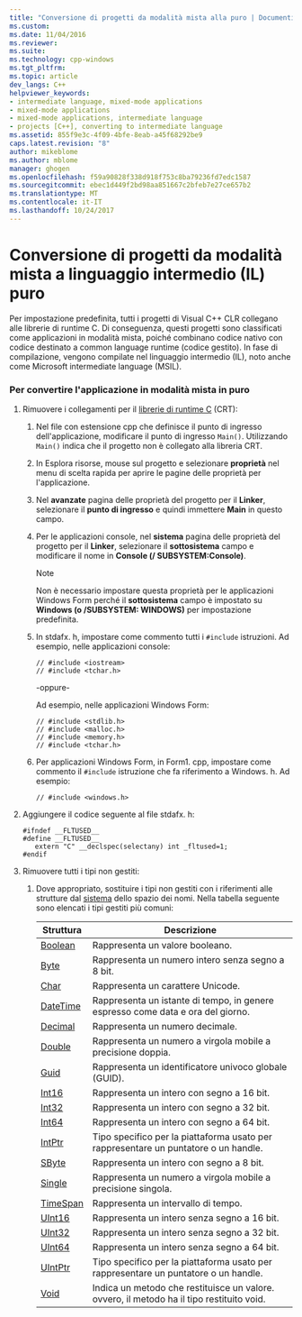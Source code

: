 ```yaml
---
title: "Conversione di progetti da modalità mista alla puro | Documenti Microsoft"
ms.custom: 
ms.date: 11/04/2016
ms.reviewer: 
ms.suite: 
ms.technology: cpp-windows
ms.tgt_pltfrm: 
ms.topic: article
dev_langs: C++
helpviewer_keywords:
- intermediate language, mixed-mode applications
- mixed-mode applications
- mixed-mode applications, intermediate language
- projects [C++], converting to intermediate language
ms.assetid: 855f9e3c-4f09-4bfe-8eab-a45f68292be9
caps.latest.revision: "8"
author: mikeblome
ms.author: mblome
manager: ghogen
ms.openlocfilehash: f59a90828f338d918f753c8ba79236fd7edc1587
ms.sourcegitcommit: ebec1d449f2bd98aa851667c2bfeb7e27ce657b2
ms.translationtype: MT
ms.contentlocale: it-IT
ms.lasthandoff: 10/24/2017
---
```

# <a name="converting-projects-from-mixed-mode-to-pure-intermediate-language"></a>Conversione di progetti da modalità mista a linguaggio intermedio (IL) puro
Per impostazione predefinita, tutti i progetti di Visual C++ CLR collegano alle librerie di runtime C. Di conseguenza, questi progetti sono classificati come applicazioni in modalità mista, poiché combinano codice nativo con codice destinato a common language runtime (codice gestito). In fase di compilazione, vengono compilate nel linguaggio intermedio (IL), noto anche come Microsoft intermediate language (MSIL).  
  
### <a name="to-convert-your-mixed-mode-application-into-pure-intermediate-language"></a>Per convertire l'applicazione in modalità mista in puro  
  
1.  Rimuovere i collegamenti per il [librerie di runtime C](../c-runtime-library/crt-library-features.md) (CRT):  
  
    1.  Nel file con estensione cpp che definisce il punto di ingresso dell'applicazione, modificare il punto di ingresso `Main()`. Utilizzando `Main()` indica che il progetto non è collegato alla libreria CRT.  
  
    2.  In Esplora risorse, mouse sul progetto e selezionare **proprietà** nel menu di scelta rapida per aprire le pagine delle proprietà per l'applicazione.  
  
    3.  Nel **avanzate** pagina delle proprietà del progetto per il **Linker**, selezionare il **punto di ingresso** e quindi immettere **Main** in questo campo.  
  
    4.  Per le applicazioni console, nel **sistema** pagina delle proprietà del progetto per il **Linker**, selezionare il **sottosistema** campo e modificare il nome in **Console (/ SUBSYSTEM:Console)**.  
  
        > [!NOTE]
        >  Non è necessario impostare questa proprietà per le applicazioni Windows Form perché il **sottosistema** campo è impostato su **Windows (o /SUBSYSTEM: WINDOWS)** per impostazione predefinita.  
  
    5.  In stdafx. h, impostare come commento tutti i `#include` istruzioni. Ad esempio, nelle applicazioni console:  
  
        ```  
        // #include <iostream>  
        // #include <tchar.h>  
        ```  
  
         -oppure-  
  
         Ad esempio, nelle applicazioni Windows Form:  
  
        ```  
        // #include <stdlib.h>  
        // #include <malloc.h>  
        // #include <memory.h>  
        // #include <tchar.h>  
        ```  
  
    6.  Per applicazioni Windows Form, in Form1. cpp, impostare come commento il `#include` istruzione che fa riferimento a Windows. h. Ad esempio:  
  
        ```  
        // #include <windows.h>  
        ```  
  
2.  Aggiungere il codice seguente al file stdafx. h:  
  
    ```  
    #ifndef __FLTUSED__  
    #define __FLTUSED__  
       extern "C" __declspec(selectany) int _fltused=1;  
    #endif  
    ```  
  
3.  Rimuovere tutti i tipi non gestiti:  
  
    1.  Dove appropriato, sostituire i tipi non gestiti con i riferimenti alle strutture dal [sistema](https://msdn.microsoft.com/en-us/library/system.appdomainmanager.appdomainmanager.aspx) dello spazio dei nomi. Nella tabella seguente sono elencati i tipi gestiti più comuni:  
  
        |Struttura|Descrizione|  
        |---------------|-----------------|  
        |[Boolean](https://msdn.microsoft.com/en-us/library/system.boolean\(v=vs.140\).aspx)|Rappresenta un valore booleano.|  
        |[Byte](https://msdn.microsoft.com/en-us/library/system.byte\(v=vs.140\).aspx)|Rappresenta un numero intero senza segno a 8 bit.|  
        |[Char](https://msdn.microsoft.com/en-us/library/system.char\(v=vs.140\).aspx)|Rappresenta un carattere Unicode.|  
        |[DateTime](https://msdn.microsoft.com/en-us/library/system.datetime.datetime.aspx)|Rappresenta un istante di tempo, in genere espresso come data e ora del giorno.|  
        |[Decimal](https://msdn.microsoft.com/en-us/library/system.decimal\(v=vs.140\).aspx)|Rappresenta un numero decimale.|  
        |[Double](https://msdn.microsoft.com/en-us/library/system.double\(v=vs.140\).aspx)|Rappresenta un numero a virgola mobile a precisione doppia.|  
        |[Guid](https://msdn.microsoft.com/en-us/library/system.guid\(v=vs.140\).aspx)|Rappresenta un identificatore univoco globale (GUID).|  
        |[Int16](https://msdn.microsoft.com/en-us/library/system.int16\(v=vs.140\).aspx)|Rappresenta un intero con segno a 16 bit.|  
        |[Int32](https://msdn.microsoft.com/en-us/library/system.int32\(v=vs.140\).aspx)|Rappresenta un intero con segno a 32 bit.|  
        |[Int64](https://msdn.microsoft.com/en-us/library/system.int64\(v=vs.140\).aspx)|Rappresenta un intero con segno a 64 bit.|  
        |[IntPtr](https://msdn.microsoft.com/en-us/library/system.intptr\(v=vs.140\).aspx)|Tipo specifico per la piattaforma usato per rappresentare un puntatore o un handle.|  
        |[SByte](https://msdn.microsoft.com/en-us/library/system.byte.aspx)|Rappresenta un intero con segno a 8 bit.|  
        |[Single](https://msdn.microsoft.com/en-us/library/system.single.aspx)|Rappresenta un numero a virgola mobile a precisione singola.|  
        |[TimeSpan](https://msdn.microsoft.com/en-us/library/system.timespan\(v=vs.140\).aspx)|Rappresenta un intervallo di tempo.|  
        |[UInt16](https://msdn.microsoft.com/en-us/library/system.uint16\(v=vs.140\).aspx)|Rappresenta un intero senza segno a 16 bit.|  
        |[UInt32](https://msdn.microsoft.com/en-us/library/system.uint32\(v=vs.140\).aspx)|Rappresenta un intero senza segno a 32 bit.|  
        |[UInt64](https://msdn.microsoft.com/en-us/library/system.uint64\(v=vs.140\).aspx)|Rappresenta un intero senza segno a 64 bit.|  
        |[UIntPtr](https://msdn.microsoft.com/en-us/library/system.uintptr\(v=vs.140\).aspx)|Tipo specifico per la piattaforma usato per rappresentare un puntatore o un handle.|  
        |[Void](https://msdn.microsoft.com/en-us/library/system.void\(v=vs.140\).aspx)|Indica un metodo che restituisce un valore. ovvero, il metodo ha il tipo restituito void.|